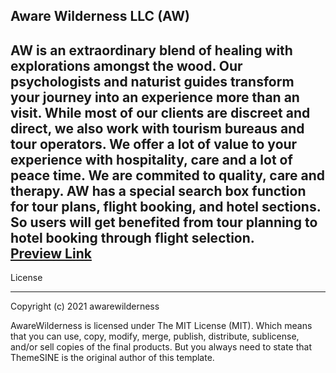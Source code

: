 Aware Wilderness LLC (AW)
-------------------------------------------------
AW is an extraordinary blend of healing with explorations amongst the wood. Our psychologists and naturist guides transform your journey into an experience more than an visit. While most of our clients are discreet and direct, we also work with tourism bureaus and tour operators. We offer a lot of value to your experience with hospitality, care and a lot of peace time. We are commited to quality, care and therapy.
AW has a special search box function for tour plans, flight booking, and hotel sections. So users will get benefited from tour planning to hotel booking through flight selection.<br>
<a href="#" target="_blank">Preview Link</a>
-----------------------------------------------

License

-----------------------------------------------
Copyright (c) 2021 awarewilderness

AwareWilderness is licensed under The MIT License (MIT). Which means that you can use, copy, modify, merge, publish, distribute, sublicense, and/or sell copies of the final products. But you always need to state that ThemeSINE is the original author of this template.